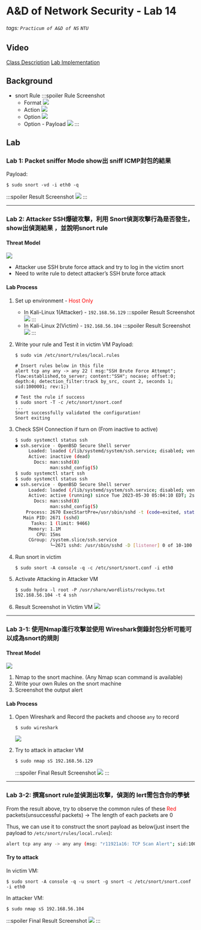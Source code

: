 # A&D of Network Security - Lab 14
###### tags: `Practicum of A&D of NS` `NTU`

## Video
[Class Description](https://files-1.dlc.ntu.edu.tw/cool-video/202305/f4f0b276-7211-448a-812b-89b3d194ccde/transcoded.mp4?AWSAccessKeyId=C6ueMrUe5JyPkWQJAyKp&Expires=1685444669&Signature=XXKzQ0FHD31E%2FdKWhlcyX%2BcLQXg%3D)
[Lab Implementation](https://files-1.dlc.ntu.edu.tw/cool-video/202305/b494d4d3-0d67-4672-95ab-37a8c35b70b3/transcoded.mp4?AWSAccessKeyId=C6ueMrUe5JyPkWQJAyKp&Expires=1685432006&Signature=sJvf4b%2BWXnkZY3dCFmX4vHCcyy0%3D)

## Background
* snort Rule
    :::spoiler Rule Screenshot
    * Format
    ![](https://hackmd.io/_uploads/S1pKEV7Ln.png)
    * Action
    ![](https://hackmd.io/_uploads/HygsNEXI2.png)
    * Option
    ![](https://hackmd.io/_uploads/By83VNQUh.png)
    * Option - Payload
    ![](https://hackmd.io/_uploads/rJ6p44QI2.png)
    :::


## Lab
### Lab 1: Packet sniffer Mode show出 sniff ICMP封包的結果
Payload:
```bash!
$ sudo snort -vd -i eth0 -q
```
:::spoiler Result Screenshot
![](https://hackmd.io/_uploads/BJVrHN78h.png)
:::


---
### Lab 2: Attacker SSH爆破攻擊，利用 Snort偵測攻擊行為是否發生，show出偵測結果 ，並說明snort rule
#### Threat Model
![](https://hackmd.io/_uploads/SkDltNQU3.png)
* Attacker use SSH brute force attack and try to log in the victim snort
* Need to write rule to detect attacker’s SSH brute force attack

#### Lab Process
1. Set up environment - <font color="FF0000">Host Only</font>
    * In Kali-Linux 1(Attacker) - `192.168.56.129`
        :::spoiler Result Screenshot
        ![](https://hackmd.io/_uploads/Hkd6FEmI3.png)
        :::
    * In Kali-Linux 2(Victim) - `192.168.56.104`
        :::spoiler Result Screenshot
        ![](https://hackmd.io/_uploads/HkoYt4QU2.png)
        :::
        
2. Write your rule and Test it in victim VM
Payload:
    ```bash!
    $ sudo vim /etc/snort/rules/local.rules

    # Insert rules below in this file
    alert tcp any any -> any 22 ( msg:"SSH Brute Force Attempt"; flow:established,to_server; content:"SSH"; nocase; offset:0; depth:4; detection_filter:track by_src, count 2, seconds 1; sid:1000001; rev:1;)

    # Test the rule if success
    $ sudo snort -T -c /etc/snort/snort.conf
    ...
    Snort successfully validated the configuration!
    Snort exiting
    ```

3. Check SSH Connection if turn on (From inactive to active)
    ```bash
    $ sudo systemctl status ssh
    ● ssh.service - OpenBSD Secure Shell server
         Loaded: loaded (/lib/systemd/system/ssh.service; disabled; vendor preset: disabled)
         Active: inactive (dead)
           Docs: man:sshd(8)
                 man:sshd_config(5)
    $ sudo systemctl start ssh
    $ sudo systemctl status ssh
    ● ssh.service - OpenBSD Secure Shell server
         Loaded: loaded (/lib/systemd/system/ssh.service; disabled; vendor preset: disabled)
         Active: active (running) since Tue 2023-05-30 05:04:10 EDT; 2s ago
           Docs: man:sshd(8)
                 man:sshd_config(5)
        Process: 2670 ExecStartPre=/usr/sbin/sshd -t (code=exited, status=0/SUCCESS)
       Main PID: 2671 (sshd)
          Tasks: 1 (limit: 9466)
         Memory: 1.1M
            CPU: 15ms
         CGroup: /system.slice/ssh.service
                 └─2671 sshd: /usr/sbin/sshd -D [listener] 0 of 10-100 startups
    ```
4. Run snort in victim
    ```bash!
    $ sudo snort -A console -q -c /etc/snort/snort.conf -i eth0
    ```

5. Activate Attacking in Attacker VM
    ```bash!
    $ sudo hydra -l root -P /usr/share/wordlists/rockyou.txt 192.168.56.104 -t 4 ssh
    ```
6. Result Screenshot in Victim VM
    ![](https://hackmd.io/_uploads/SJ0U0VmUh.png)


---
### Lab 3-1: 使用Nmap進行攻擊並使用 Wireshark側錄封包分析可能可以成為snort的規則
#### Threat Model
![](https://hackmd.io/_uploads/H1LrJHQ83.png)
1. Nmap to the snort machine. (Any Nmap scan command is available)
2. Write your own Rules on the snort machine
3. Screenshot the output alert

#### Lab Process
1. Open Wireshark and Record the packets and choose `any` to record
    ```bash!
    $ sudo wireshark
    ```
    ![](https://hackmd.io/_uploads/S1WJxrmLn.png)

2. Try to attack in attacker VM
    ```bash!
    $ sudo nmap sS 192.168.56.129
    ```
    :::spoiler Final Result Screenshot
    ![](https://hackmd.io/_uploads/rk3cCEQIn.png)
    :::

---
###  Lab 3-2: 撰寫snort rule並偵測出攻擊，偵測的 lert需包含你的學號
From the result above, try to observe the common rules of these <font color="FF0000">Red</font> packets(unsuccessful packets) $\to$ The length of each packets are $0$

Thus, we can use it to construct the snort payload as below(just insert the payload to `/etc/snort/rules/local.rules`):
```bash
alert tcp any any -> any any (msg: "r11921a16: TCP Scan Alert"; sid:1000002;dsize:<5;)
```

#### Try to attack
In victim VM:
```bash!
$ sudo snort -A console -q -u snort -g snort -c /etc/snort/snort.conf -i eth0
```

In attacker VM:
```bash!
$ sudo nmap sS 192.168.56.104
```
:::spoiler Final Result Screenshot
![](https://hackmd.io/_uploads/Sy8hCNQI2.png)
:::
